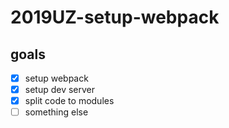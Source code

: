 # 2019UZ-setup-webpack

## goals

* [x] setup webpack
* [x] setup dev server
* [X] split code to modules
* [ ] something else
